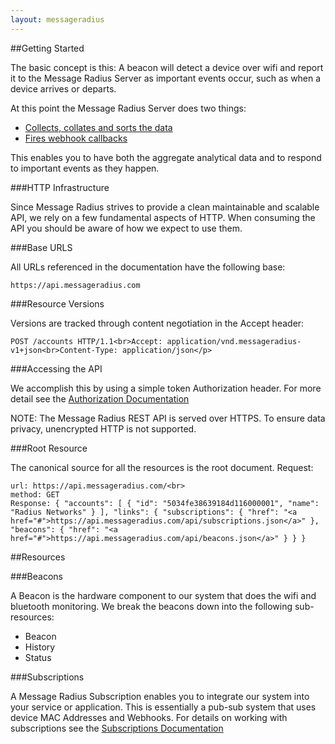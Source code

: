 ```yaml
---
layout: messageradius
---
```


##Getting Started


The basic concept is this: A beacon will detect a device over wifi and report it to the Message Radius Server as important events occur, such as when a device arrives or departs.

At this point the Message Radius Server does two things:

 * [Collects, collates and sorts the data](beacons.html)
 * [Fires webhook callbacks](subscriptions.html)



This enables you to have both the aggregate analytical data and to respond to important events as they happen.</p>

###HTTP Infrastructure


Since Message Radius strives to provide a clean maintainable and scalable API, we rely on a few fundamental aspects of HTTP. When consuming the API you should be aware of how we expect to use them.

###Base URLS


All URLs referenced in the documentation have the following base:

    https://api.messageradius.com

###Resource Versions


Versions are tracked through content negotiation in the Accept header:

    POST /accounts HTTP/1.1<br>Accept: application/vnd.messageradius-v1+json<br>Content-Type: application/json</p>

###Accessing the API

We accomplish this by using a simple token Authorization header. For more detail see the [Authorization Documentation](authorization.html)

NOTE: The Message Radius REST API is served over HTTPS. To ensure data privacy, unencrypted HTTP is not supported.


###Root Resource


The canonical source for all the resources is the root document.  Request:

    url: https://api.messageradius.com/<br>
    method: GET
    Response: { "accounts": [ { "id": "5034fe38639184d116000001", "name": "Radius Networks" } ], "links": { "subscriptions": { "href": "<a href="#">https://api.messageradius.com/api/subscriptions.json</a>" }, "beacons": { "href": "<a href="#">https://api.messageradius.com/api/beacons.json</a>" } } }



##Resources


###Beacons


A Beacon is the hardware component to our system that does the wifi and bluetooth monitoring. We break the beacons down into the following sub-resources:

 * Beacon
 * History
 * Status


###Subscriptions


A Message Radius Subscription enables you to integrate our system into your service or application. This is essentially a pub-sub system that uses device MAC Addresses and Webhooks. For details on working with subscriptions see the [Subscriptions Documentation](subscriptions.html)
